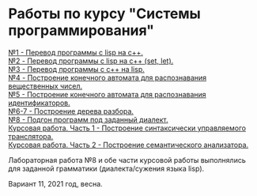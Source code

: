# Работы по курсу "Системы программирования"

[№1 - Перевод программы с lisp на c++.](Lab01)  
[№2 - Перевод программы с lisp на с++ (set, let).](Lab02)  
[№3 - Перевод программы с с++ на lisp.](Lab03)  
[№4 - Построение конечного автомата для распознавания вещественных чисел.](Lab04)  
[№5 - Построение конечного автомата для распознавания идентификаторов.](Lab05)  
[№6-7 - Построение дерева разбора.](Lab6-7)   
[№8 - Подгон программ под заданный диалект.](Lab08)  
[Курсовая работа. Часть 1 -  Построение синтаксически управляемого транслятора.](Curs1)  
[Курсовая работа. Часть 2 -  Построение семантического анализатора.](Curs2)  

Лабораторная работа №8 и обе части курсовой работы выполнялись для заданной грамматики (диалекта/сужения языка lisp).  

Вариант 11, 2021 год, весна.
